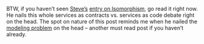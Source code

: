 BTW, if you haven’t seen [Steve’s](http://hyperthink.net/blog) 
[entry on Isomorphism](http://hyperthink.net/blog/PermaLink,guid,46c804f0-1384-4752-9519-182d407f9253.aspx),
go read it right now. He nails this whole services as contracts vs.
services as code debate right on the head. The spot on nature of this
post reminds me when he nailed the [modeling
problem](http://hyperthink.net/blog/PermaLink,guid,6a264d60-3652-4662-bfff-77bdc3ebf2b2.aspx)
on the head – another must read post if you haven’t already.
